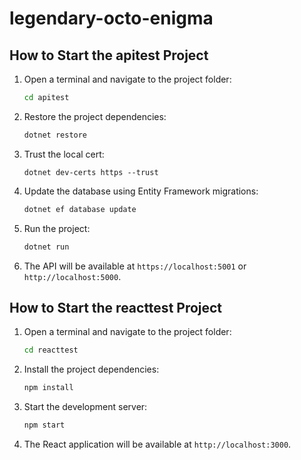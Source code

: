 # legendary-octo-enigma

## How to Start the apitest Project

1. Open a terminal and navigate to the project folder:
	```sh
	cd apitest
	```

2. Restore the project dependencies:
	```sh
	dotnet restore
	```
2. Trust the local cert:
	```
	dotnet dev-certs https --trust
	```

3. Update the database using Entity Framework migrations:
	```sh
	dotnet ef database update
	```

4. Run the project:
	```sh
	dotnet run
	```

5. The API will be available at `https://localhost:5001` or `http://localhost:5000`.

## How to Start the reacttest Project

1. Open a terminal and navigate to the project folder:
	```sh
	cd reacttest
	```

2. Install the project dependencies:
	```sh
	npm install
	```

3. Start the development server:
	```sh
	npm start
	```

4. The React application will be available at `http://localhost:3000`.

